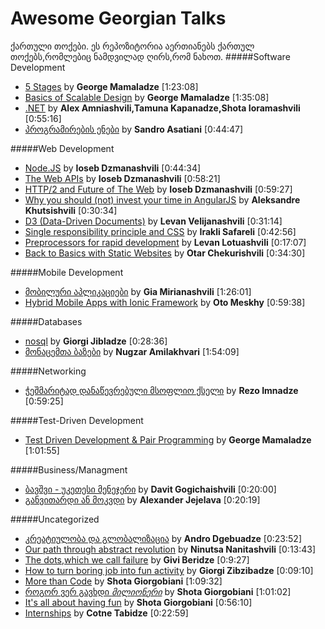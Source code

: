 # Awesome Georgian Talks
ქართული თოქები.
ეს რეპოზიტორია აერთიანებს ქართულ თოქებს,რომლებიც ნამდვილად ღირს,რომ ნახოთ.
#####Software Development
* [5 Stages](https://www.youtube.com/watch?v=GFim38_ycVE) by **George Mamaladze** [1:23:08]
* [Basics of Scalable Design](https://www.youtube.com/watch?v=kVlsn-lNz5A) by **George Mamaladze** [1:35:08]
* [.NET](https://www.youtube.com/watch?v=QBJ4IhVH18w) by **Alex Amniashvili,Tamuna Kapanadze,Shota Ioramashvili** [0:55:16]
* [პროგრამირების ენები](https://www.youtube.com/watch?v=NxZuDglxcM0) by **Sandro Asatiani** [0:44:47]

#####Web Development
* [Node.JS](https://www.youtube.com/watch?v=GO74oM2Fb4o) by **Ioseb Dzmanashvili** [0:44:34]
* [The Web APIs](https://www.youtube.com/watch?v=pWSWImwblQ4) by **Ioseb Dzmanashvili** [0:58:21]
* [HTTP/2 and Future of The Web](https://www.youtube.com/watch?v=X0F_28rQtJE&list=PLSNW1zVmUavZlT_U3gX68RsetvdqO5n8O&index=1) by **Ioseb Dzmanashvili** [0:59:27]
* [Why you should (not) invest your time in AngularJS](https://www.youtube.com/watch?v=9GQ5zv6M8Mc&list=PLSNW1zVmUavZlT_U3gX68RsetvdqO5n8O&index=2) by **Aleksandre Khutsishvili** [0:30:34]
* [D3 (Data-Driven Documents)](https://www.youtube.com/watch?v=wN05Cwt95zU&list=PLSNW1zVmUavZlT_U3gX68RsetvdqO5n8O&index=4) by **Levan Velijanashvili** [0:31:14]
* [Single responsibility principle and CSS](https://www.youtube.com/watch?v=PEqFo8W21Mc&list=PLSNW1zVmUavZlT_U3gX68RsetvdqO5n8O&index=5) by **Irakli Safareli** [0:42:56]
* [Preprocessors for rapid development](https://www.youtube.com/watch?v=U26Ljk6ygAo) by **Levan Lotuashvili** [0:17:07]
* [Back to Basics with Static Websites](https://www.youtube.com/watch?v=E7xYekpAHfY) by **Otar Chekurishvili** [0:34:30]

#####Mobile Development
* [მობილური აპლიკაციები](https://www.youtube.com/watch?v=gv48mbnMDzM) by **Gia Mirianashvili** [1:26:01]
* [Hybrid Mobile Apps with Ionic Framework](https://www.youtube.com/watch?v=deGGLiCMZLU&list=PLSNW1zVmUavZlT_U3gX68RsetvdqO5n8O&index=3) by **Oto Meskhy** [0:59:38]

#####Databases
* [nosql](https://www.youtube.com/watch?v=d6D8SVJho40) by **Giorgi Jibladze** [0:28:36]
* [მონაცემთა ბაზები](https://www.youtube.com/watch?v=zSXwkBW4X7I) by **Nugzar Amilakhvari** [1:54:09]

#####Networking
* [ჭეშმარიტად დანაწევრებული მსოფლიო ქსელი](https://www.youtube.com/watch?v=3HBfGD9ooqY) by **Rezo Imnadze** [0:59:25]

#####Test-Driven Development
* [Test Driven Development & Pair Programming](https://www.youtube.com/watch?v=yGg97JeyxWE) by **George Mamaladze** [1:01:55]

#####Business/Managment
* [ბავშვი - უკეთესი მენეჯერი](https://www.youtube.com/watch?v=kF1vv63htEE) by **Davit Gogichaishvili** [0:20:00]
* [განვითარდი ან მოკვდი](https://www.youtube.com/watch?v=IdfqGDnfDl8) by **Alexander Jejelava** [0:20:19]

#####Uncategorized
* [კრეატიულობა და გლობალიზაცია](https://www.youtube.com/watch?v=Ru2FrMNozy0) by **Andro Dgebuadze** [0:23:52]
* [Our path through abstract revolution](https://www.youtube.com/watch?v=_LPFOacU8rU) by **Ninutsa Nanitashvili** [0:13:43]
* [The dots,which we call failure](https://www.youtube.com/watch?v=xPGePqW8n1s) by **Givi Beridze** [0:9:27]
* [How to turn boring job into fun activity](https://www.youtube.com/watch?v=vARXWqHv5lE) by **Giorgi Zibzibadze** [0:09:10]
* [More than Code](https://www.youtube.com/watch?v=7laolN-J7ww) by **Shota Giorgobiani** [1:09:32]
* [როგორ ვერ გავხდი $მილიონერი$](https://www.youtube.com/watch?v=Aoa5JEneN1U) by **Shota Giorgobiani** [1:01:02]
* [It's all about having fun](https://www.youtube.com/watch?v=xIznxXl_04c) by **Shota Giorgobiani** [0:56:10]
* [Internships](https://www.youtube.com/watch?v=uuxj3jmwgHY) by **Cotne Tabidze** [0:22:59]
